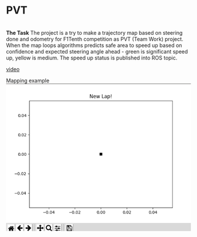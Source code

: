 # PVT


<br/>
<b>The Task</b>
The project is a try to make a trajectory map based on steering done and odometry for F1Tenth competition as PVT (Team Work) project. When the map loops algorithms predicts safe area to speed up based on confidence and expected steering angle ahead - green is significant speed up, yellow is medium. The speed up status is published into ROS topic.
<br/>

[video](<https://youtu.be/o7q4wZjciKE>)


Mapping example<br/>
<img src="https://github.com/Misha91/PVT/blob/master/img/Peek%202019-06-01%2012-18.gif?raw=true">
